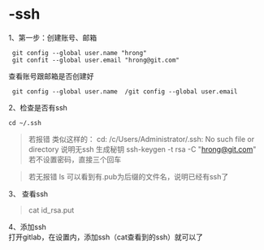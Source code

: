 # -ssh

1、第一步：创建账号、邮箱

     git config --global user.name "hrong"
     git confit --global user.email "hrong@git.com"
     
  查看账号跟邮箱是否创建好 
  
     git config --global user.name  /git config --global user.email
  
2、检查是否有ssh   

    cd ~/.ssh
        
  >若报错  类似这样的：  cd: /c/Users/Administrator/.ssh: No such file or directory 说明无ssh
  >生成秘钥  ssh-keygen -t rsa -C "hrong@git.com"   若不设置密码，直接三个回车
  
  >若无报错
  > ls 
  >可以看到有.pub为后缀的文件名，说明已经有ssh了
  
3、 查看ssh
  >cat id_rsa.put
  
4、添加ssh  
  打开gitlab，在设置内，添加ssh（cat查看到的ssh）就可以了
  
  
